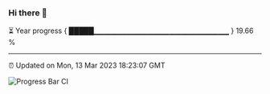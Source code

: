### Hi there 👋

⏳ Year progress { █████▁▁▁▁▁▁▁▁▁▁▁▁▁▁▁▁▁▁▁▁▁▁▁▁▁ } 19.66 %

---

⏰ Updated on Mon, 13 Mar 2023 18:23:07 GMT

![Progress Bar CI](https://github.com/ZhaoGui/ZhaoGui/workflows/Progress%20Bar%20CI/badge.svg)

